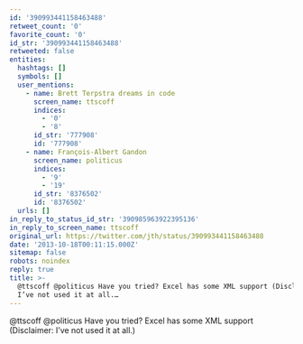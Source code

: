 ```yaml
---
id: '390993441158463488'
retweet_count: '0'
favorite_count: '0'
id_str: '390993441158463488'
retweeted: false
entities:
  hashtags: []
  symbols: []
  user_mentions:
    - name: Brett Terpstra dreams in code
      screen_name: ttscoff
      indices:
        - '0'
        - '8'
      id_str: '777908'
      id: '777908'
    - name: François-Albert Gandon
      screen_name: politicus
      indices:
        - '9'
        - '19'
      id_str: '8376502'
      id: '8376502'
  urls: []
in_reply_to_status_id_str: '390985963922395136'
in_reply_to_screen_name: ttscoff
original_url: https://twitter.com/jth/status/390993441158463488
date: '2013-10-18T00:11:15.000Z'
sitemap: false
robots: noindex
reply: true
title: >-
  @ttscoff @politicus Have you tried? Excel has some XML support (Disclaimer:
  I’ve not used it at all.…
---
```


@ttscoff @politicus Have you tried? Excel has some XML support (Disclaimer: I’ve not used it at all.)